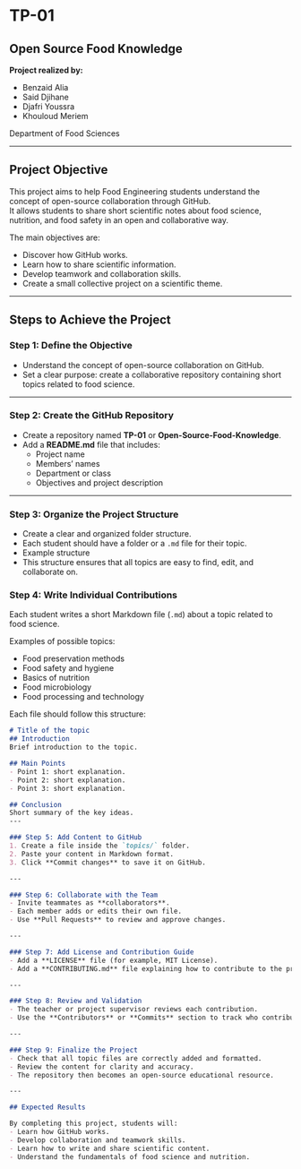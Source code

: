 # TP-01  
## Open Source Food Knowledge  

**Project realized by:**  
- Benzaid Alia  
- Said Djihane  
- Djafri Youssra  
- Khouloud Meriem  

Department of Food Sciences  

---

## Project Objective  

This project aims to help Food Engineering students understand the concept of open-source collaboration through GitHub.  
It allows students to share short scientific notes about food science, nutrition, and food safety in an open and collaborative way.

The main objectives are:  
- Discover how GitHub works.  
- Learn how to share scientific information.  
- Develop teamwork and collaboration skills.  
- Create a small collective project on a scientific theme.  

---

## Steps to Achieve the Project  

### Step 1: Define the Objective  
- Understand the concept of open-source collaboration on GitHub.  
- Set a clear purpose: create a collaborative repository containing short topics related to food science.  

---

### Step 2: Create the GitHub Repository  
- Create a repository named **TP-01** or **Open-Source-Food-Knowledge**.  
- Add a **README.md** file that includes:  
  - Project name  
  - Members’ names  
  - Department or class  
  - Objectives and project description  

---

### Step 3: Organize the Project Structure
- Create a clear and organized folder structure.  
- Each student should have a folder or a `.md` file for their topic.  
- Example structure
- This structure ensures that all topics are easy to find, edit, and collaborate on.
### Step 4: Write Individual Contributions  
Each student writes a short Markdown file (`.md`) about a topic related to food science.  

Examples of possible topics:  
- Food preservation methods  
- Food safety and hygiene  
- Basics of nutrition  
- Food microbiology  
- Food processing and technology  

Each file should follow this structure:  

```markdown
# Title of the topic  
## Introduction  
Brief introduction to the topic.  

## Main Points  
- Point 1: short explanation.  
- Point 2: short explanation.  
- Point 3: short explanation.  

## Conclusion  
Short summary of the key ideas.
---

### Step 5: Add Content to GitHub  
1. Create a file inside the `topics/` folder.  
2. Paste your content in Markdown format.  
3. Click **Commit changes** to save it on GitHub.  

---

### Step 6: Collaborate with the Team  
- Invite teammates as **collaborators**.  
- Each member adds or edits their own file.  
- Use **Pull Requests** to review and approve changes.  

---

### Step 7: Add License and Contribution Guide  
- Add a **LICENSE** file (for example, MIT License).  
- Add a **CONTRIBUTING.md** file explaining how to contribute to the project.  

---

### Step 8: Review and Validation  
- The teacher or project supervisor reviews each contribution.  
- Use the **Contributors** or **Commits** section to track who contributed.  

---

### Step 9: Finalize the Project  
- Check that all topic files are correctly added and formatted.  
- Review the content for clarity and accuracy.  
- The repository then becomes an open-source educational resource.  

---

## Expected Results  

By completing this project, students will:  
- Learn how GitHub works.  
- Develop collaboration and teamwork skills.  
- Learn how to write and share scientific content.  
- Understand the fundamentals of food science and nutrition.
